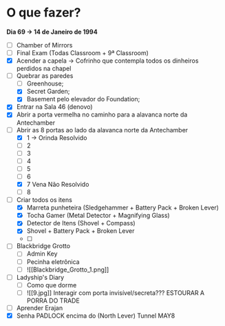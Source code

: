 # O que fazer?
 **Dia 69 -> 14 de Janeiro de 1994**
 - [ ] Chamber of Mirrors
 - [ ] Final Exam (Todas Classroom + 9ª Classroom)
 - [x] Acender a capela -> Cofrinho que contempla todos os dinheiros perdidos na chapel
 - [ ] Quebrar as paredes
	- [ ] Greenhouse;
	- [x] Secret Garden;
	- [x] Basement pelo elevador do Foundation;
- [x] Entrar na Sala 46 (denovo)
- [x] Abrir a porta vermelha no caminho para a alavanca norte da Antechamber
- [ ] Abrir as 8 portas ao lado da alavanca norte da Antechamber
	- [x] 1 -> Orinda Resolvido
	- [ ] 2
	- [ ] 3
	- [ ] 4
	- [ ] 5
	- [ ] 6
	- [x] 7 Vena Não Resolvido
	- [ ] 8
- [ ] Criar todos os itens
	- [x] Marreta punheteira (Sledgehammer + Battery Pack + Broken Lever)
	- [x] Tocha Gamer (Metal Detector + Magnifying Glass)
	- [x] Detector de Itens (Shovel + Compass)
	- [x] Shovel + Battery Pack + Broken Lever
	- [ ] 
- [ ] Blackbridge Grotto
	- [ ] Admin Key
	- [ ] Pecinha eletrônica
	- [ ] ![[Blackbridge_Grotto_1.png]]
- [ ] Ladyship's Diary
	- [ ] Como que dorme
	- [ ] ![[9.jpg]] Interagir com porta invisível/secreta??? ESTOURAR A PORRA DO TRADE
- [ ] Aprender Erajan
- [x] Senha PADLOCK encima do (North Lever) Tunnel MAY8